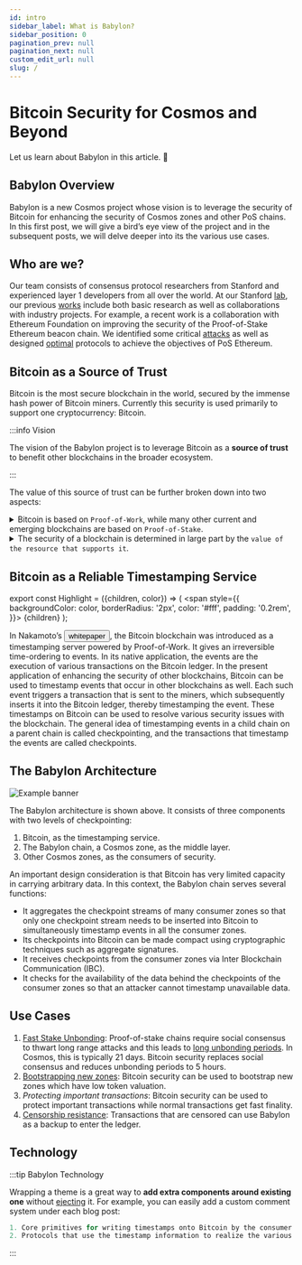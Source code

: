 ```yaml
---
id: intro
sidebar_label: What is Babylon?
sidebar_position: 0
pagination_prev: null
pagination_next: null
custom_edit_url: null
slug: /
---
```


# Bitcoin Security for Cosmos and Beyond

Let us learn about Babylon in this article. 🚀

## Babylon Overview

Babylon is a new Cosmos project whose vision is to leverage the security of Bitcoin for enhancing the security of Cosmos zones and other PoS chains. In this first post, we will give a bird’s eye view of the project and in the subsequent posts, we will delve deeper into its the various use cases.

## Who are we?

Our team consists of consensus protocol researchers from Stanford and experienced layer 1 developers from all over the world. At our Stanford [lab](https://tselab.stanford.edu/), our previous [works](https://tselab.stanford.edu/research/blockchains-decentralized-systems/) include both basic research as well as collaborations with industry projects. For example, a recent work is a collaboration with Ethereum Foundation on improving the security of the Proof-of-Stake Ethereum beacon chain. We identified some critical [attacks](https://news.bitcoin.com/a-new-academic-paper-describes-3-attack-methods-against-an-ethereum-pos-chain/) as well as designed [optimal](https://arxiv.org/abs/2209.03255) protocols to achieve the objectives of PoS Ethereum.


## Bitcoin as a Source of Trust

Bitcoin is the most secure blockchain in the world, secured by the immense hash power of Bitcoin miners. Currently this security is used primarily to support one cryptocurrency: Bitcoin.

:::info Vision

The vision of the Babylon project is to leverage Bitcoin as a **source of trust** to benefit other blockchains in the broader ecosystem.

:::

The value of this source of trust can be further broken down into two aspects:
<details>
  <summary>Bitcoin is based on <code>Proof-of-Work</code>, while many other current and emerging blockchains are based on <code>Proof-of-Stake</code>.</summary>

**PoS** chains as Cosmos zones have certain security limitations compared to **PoW** chains. A properly designed architecture leveraging Bitcoin can potentially remove these limitations. In fact, **PoS** and **PoW** have complementary strengths, and a properly designed architecture can obtain the best of both worlds.

</details>

<details>
  <summary>The security of a blockchain is determined in large part by the <code>value of the resource that supports it</code>.</summary>

In a **PoW** chain, it is the cost of the hash power. In a **Cosmos zone**, it is the value of the cryptocurrency that is being staked. Viewed through this lens, there is a wide spectrum of blockchains at different security levels. Supported by the immense hash power of its miners, Bitcoin sits on one extreme of this spectrum. Smaller blockchains, such as Cosmos application-specific zones, sit near the other end of the spectrum. A properly designed architecture leveraging Bitcoin can enhance the security of these chains without compromising their autonomy.

</details>


## Bitcoin as a Reliable Timestamping Service

export const Highlight = ({children, color}) => (
  <span
    style={{
      backgroundColor: color,
      borderRadius: '2px',
      color: '#fff',
      padding: '0.2rem',
    }}>
    {children}
  </span>
);

In Nakamoto’s <button name="button" onclick="https://bitcoin.org/bitcoin.pdf">whitepaper</button>, the Bitcoin blockchain was introduced as a timestamping server powered by Proof-of-Work. It gives an irreversible time-ordering to events. In its native application, the events are the execution of various transactions on the Bitcoin ledger. In the present application of enhancing the security of other blockchains, Bitcoin can be used to timestamp events that occur in other blockchains as well. Each such event triggers a transaction that is sent to the miners, which subsequently inserts it into the Bitcoin ledger, thereby timestamping the event. These timestamps on Bitcoin can be used to resolve various security issues with the blockchain. The general idea of timestamping events in a child chain on a parent chain is called checkpointing, and the transactions that timestamp the events are called checkpoints.

## The Babylon Architecture
![Example banner](https://img1.wsimg.com/isteam/ip/6f380b15-78c1-4a0d-9bc4-3e2fa49378cf/architecture.webp/:/cr=t:0%25,l:0%25,w:100%25,h:100%25/rs=w:1280)

The Babylon architecture is shown above. It consists of three components with two levels of checkpointing:
1. Bitcoin, as the <Highlight color="blue">timestamping service</Highlight>.
2. The Babylon chain, a Cosmos zone, as the <Highlight color="blue">middle layer</Highlight>.
3. Other Cosmos zones, as the <Highlight color="blue">consumers of security</Highlight>.

An important design consideration is that Bitcoin has very limited capacity in carrying arbitrary data. In this context, the Babylon chain serves several functions:
- It aggregates the checkpoint streams of many consumer zones so that only one checkpoint stream needs to be inserted into Bitcoin to simultaneously timestamp events in all the consumer zones.
- Its checkpoints into Bitcoin can be made compact using cryptographic techniques such as aggregate signatures.
- It receives checkpoints from the consumer zones via Inter Blockchain Communication (IBC).
- It checks for the availability of the data behind the checkpoints of the consumer zones so that an attacker cannot timestamp unavailable data.

## Use Cases
1. [Fast Stake Unbonding](https://babylonchain.substack.com/p/babylon-for-fast-stake-unbonding): Proof-of-stake chains require social consensus to thwart long range attacks and this leads to [long unbonding periods](https://babylonchain.io/blogs/f/why-is-stake-unbonding-so-slow). In Cosmos, this is typically 21 days. Bitcoin security replaces social consensus and reduces unbonding periods to 5 hours.
2. [Bootstrapping new zones](https://babylonchain.substack.com/p/shared-security): Bitcoin security can be used to bootstrap new zones which have low token valuation.
3. _Protecting important transactions_: Bitcoin security can be used to protect important transactions while normal transactions get fast finality.
4. [Censorship resistance](https://babylonchain.io/blogs/f/censorship-resistance-via-babylon): Transactions that are censored can use Babylon as a backup to enter the ledger.

## Technology

:::tip Babylon Technology

Wrapping a theme is a great way to **add extra components around existing one** without [ejecting](#ejecting) it. For example, you can easily add a custom comment system under each blog post:

```js Technology
1. Core primitives for writing timestamps onto Bitcoin by the consumer zones and reading the timestamps on Bitcoin by the consumer zones.
2. Protocols that use the timestamp information to realize the various use cases. Both the core primitives and the protocols will be described in the following posts.

```

:::